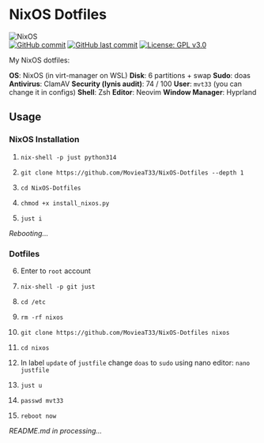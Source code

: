 # NixOS Dotfiles

![NixOS](https://img.shields.io/badge/NixOS-000?style=for-the-badge&logo=nixos&logoColor=white)<br>
[![GitHub commit](https://img.shields.io/github/commit-activity/m/MovieaT33/NixOS-Dotfiles?label=acivity)](https://github.com/MovieaT33/NixOS-Dotfiles/commits)
[![GitHub last commit](https://img.shields.io/github/last-commit/MovieaT33/NixOS-Dotfiles)](https://github.com/MovieaT33/NixOS-Dotfiles/commits)
[![License: GPL v3.0](https://img.shields.io/badge/License-GPLv3-blue.svg)](https://www.gnu.org/licenses/gpl-3.0)

My NixOS dotfiles:

**OS**: NixOS (in virt-manager on WSL)
**Disk**: 6 partitions + swap
**Sudo**: doas
**Antivirus**: ClamAV
**Security (lynis audit)**: 74 / 100
**User**: `mvt33` (you can change it in configs)
**Shell**: Zsh
**Editor**: Neovim
**Window Manager**: Hyprland

## Usage

### NixOS Installation 

1. `nix-shell -p just python314`

2. `git clone https://github.com/MovieaT33/NixOS-Dotfiles --depth 1`

3. `cd NixOS-Dotfiles`

4. `chmod +x install_nixos.py`

5. `just i`

*Rebooting...*

### Dotfiles

6. Enter to `root` account

7. `nix-shell -p git just`

8. `cd /etc`

9. `rm -rf nixos`

10. `git clone https://github.com/MovieaT33/NixOS-Dotfiles nixos`

11. `cd nixos`

12. In label `update` of `justfile` change `doas` to `sudo` using nano editor: `nano justfile`

13. `just u`

14. `passwd mvt33`

15. `reboot now`

*README.md in processing...*
